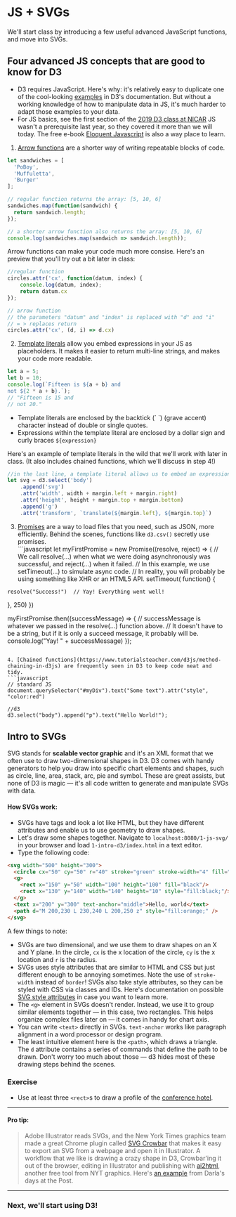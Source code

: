# JS + SVGs
We'll start class by introducing a few useful advanced JavaScript functions, and move into SVGs.

## Four advanced JS concepts that are good to know for D3
- D3 requires JavaScript. Here's why: it's relatively easy to duplicate one of the cool-looking [examples][1] in D3's documentation. But without a working knowledge of how to manipulate data in JS, it's much harder to adapt those examples to your data.
- For JS basics, see the first section of the [2019 D3 class at NICAR][2] JS wasn't a prerequisite last year, so they covered it more than we will today. The free e-book [Eloquent Javascript][3] is also a way place to learn.

1. [Arrow functions][4] are a shorter way of writing repeatable blocks of code.
```javascript
let sandwiches = [
  'PoBoy',
  'Muffuletta',
  'Burger'
];

// regular function returns the array: [5, 10, 6]
sandwiches.map(function(sandwich) {
  return sandwich.length;
});

// a shorter arrow function also returns the array: [5, 10, 6]
console.log(sandwiches.map(sandwich => sandwich.length));
```

Arrow functions can make your code much more consise. Here's an preview that you'll try out a bit later in class:
```javascript
//regular function
circles.attr('cx', function(datum, index) {
	console.log(datum, index);
	return datum.cx
});

// arrow function
// the parameters "datum" and "index" is replaced with "d" and "i"
// = > replaces return 
circles.attr('cx', (d, i) => d.cx)
```

2. [Template literals][5] allow you embed expressions in your JS as placeholders. It makes it easier to return multi-line strings, and makes your code more readable.
```javascript
let a = 5;
let b = 10;
console.log(`Fifteen is ${a + b} and
not ${2 * a + b}.`);
// "Fifteen is 15 and
// not 20."
```

- Template literals are enclosed by the backtick (\` \`)  (grave accent) character instead of double or single quotes.
- Expressions within the template literal are enclosed by a dollar sign and curly braces `${expression}`

Here's an example of template literals in the wild that we'll work with later in class. (It also includes chained functions, which we'll discuss in step 4!)
```javascript
//in the last line, a template literal allows us to embed an expression from higher up in the code
let svg = d3.select('body')
	.append('svg')
	.attr('width', width + margin.left + margin.right)
	.attr('height', height + margin.top + margin.bottom)
	.append('g')
	.attr('transform', `translate(${margin.left}, ${margin.top}`)
```

3. [Promises][6] are a way to load files that you need, such as JSON, more efficiently. Behind the scenes, functions like `d3.csv()` secretly use promises.  
	\`\`\`javascript
let myFirstPromise = new Promise((resolve, reject) =\> {
  // We call resolve(...) when what we were doing asynchronously was successful, and reject(...) when it failed.
  // In this example, we use setTimeout(...) to simulate async code. 
  // In reality, you will probably be using something like XHR or an HTML5 API.
  setTimeout( function() {
```
resolve("Success!")  // Yay! Everything went well!
```
  }, 250) 
}) 

myFirstPromise.then((successMessage) =\> {
  // successMessage is whatever we passed in the resolve(...) function above.
  // It doesn't have to be a string, but if it is only a succeed message, it probably will be.
  console.log("Yay! " + successMessage) 
});
````

4. [Chained functions](https://www.tutorialsteacher.com/d3js/method-chaining-in-d3js) are frequently seen in D3 to keep code neat and tidy.
```javascript
// standard JS
document.querySelector("#myDiv").text("Some text").attr("style", "color:red")

//d3
d3.select("body").append("p").text("Hello World!");
````

## Intro to SVGs
SVG stands for **scalable vector graphic** and it's an XML format that we often use to draw two-dimensional shapes in D3. D3 comes with handy generators to help you draw into specific chart elements and shapes, such as circle, line, area, stack, arc, pie and symbol. These are great assists, but none of D3 is magic — it's all code written to generate and manipulate SVGs with data.

#### How SVGs work:
- SVGs have tags and look a lot like HTML, but they have different attributes and enable us to use geometry to draw shapes. 
- Let's draw some shapes together. Navigate to `localhost:8080/1-js-svg/` in your browser and load `1-intro-d3/index.html` in a text editor.
- Type the following code:
```html 
<svg width="500" height="300">
  <circle cx="50" cy="50" r="40" stroke="green" stroke-width="4" fill="yellow" />
  <g>
    <rect x="150" y="50" width="100" height="100" fill="black"/>
    <rect x="130" y="140" width="140" height="10" style="fill:black;"/>
  </g>
  <text x="200" y="300" text-anchor="middle">Hello, world</text>
  <path d="M 200,230 L 230,240 L 200,250 z" style="fill:orange;" />
</svg>
```

A few things to note:
- SVGs are two dimensional, and we use them to draw shapes on an X and Y plane. In the circle, `cx` is the x location of the circle, `cy` is the x location and `r` is the radius. 
- SVGs uses style attributes that are similar to HTML and CSS but just different enough to be annoying sometimes. Note the use of `stroke-width` instead of `border`! SVGs also take style attributes, so they can be styled with CSS via classes and IDs. Here's documentation on possible [SVG style attributes][7] in case you want to learn more.
- The `<g>` element in SVGs doesn't render. Instead, we use it to group similar elements together — in this case, two rectangles. This helps organize complex files later on — it comes in handy for chart axis.
- You can write `<text>` directly in SVGs. `text-anchor` works like paragraph alignment in a word processor or design program.
- The least intuitive element here is the `<path>`, which draws a triangle. The `d` attribute contains a series of commands that define the path to be drawn. Don't worry too much about those — d3 hides most of these drawing steps behind the scenes.

### Exercise
- Use at least three `<rect>`s to draw a profile of the [conference hotel][8].

---- 
#### Pro tip:
> Adobe Illustrator reads SVGs, and the New York Times graphics team made a great Chrome plugin called [SVG Crowbar][9] that makes it easy to export an SVG from a webpage and open it in Illustrator. A workflow that we like is drawing a crazy shape in D3, Crowbar'ing it out of the browser, editing in Illustrator and publishing with [ai2html][10], another free tool from NYT graphics. Here's [an example][11] from Darla's days at the Post. 
---- 

### Next, we'll start using D3!



[1]:	https://github.com/d3/d3/wiki/Gallery
[2]:	https://github.com/csessig86/intro-to-d3-nicar-19/tree/master/01-intro-to-js
[3]:	https://eloquentjavascript.net/
[4]:	https://developer.mozilla.org/en-US/docs/Web/JavaScript/Reference/Functions/Arrow_functions
[5]:	https://developer.mozilla.org/en-US/docs/Web/JavaScript/Reference/Template_literals
[6]:	https://developer.mozilla.org/en-US/docs/Web/JavaScript/Reference/Global_Objects/Promise
[7]:	https://developer.mozilla.org/en-US/docs/Web/SVG/Attribute
[8]:	https://www.google.com/search?q=new-orleans-marriott&client=firefox-b-1-d&source=lnms&tbm=isch&sa=X&ved=2ahUKEwifrdnihLLnAhXBknIEHW3OC-8Q_AUoAnoECBAQBA&biw=1440&bih=781
[9]:	https://nytimes.github.io/svg-crowbar/
[10]:	http://ai2html.org/
[11]:	https://www.washingtonpost.com/graphics/politics/kushner-conflicts/?utm_term=.8bbce7210bc5
